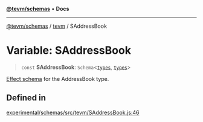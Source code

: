 [**@tevm/schemas**](../../README.md) • **Docs**

***

[@tevm/schemas](../../modules.md) / [tevm](../README.md) / SAddressBook

# Variable: SAddressBook

> `const` **SAddressBook**: `Schema`\<[`types`](../../types/README.md), [`types`](../../types/README.md)\>

[Effect schema](https://github.com/Effect-TS/schema) for the AddressBook type.

## Defined in

[experimental/schemas/src/tevm/SAddressBook.js:46](https://github.com/qbzzt/tevm-monorepo/blob/main/experimental/schemas/src/tevm/SAddressBook.js#L46)
